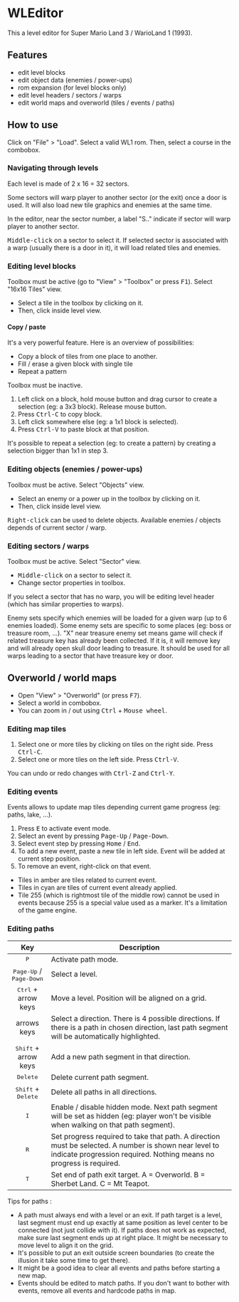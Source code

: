 # WLEditor

This a level editor for Super Mario Land 3 / WarioLand 1 (1993).

## Features
- edit level blocks
- edit object data (enemies / power-ups)
- rom expansion (for level blocks only)
- edit level headers / sectors / warps 
- edit world maps and overworld (tiles / events / paths)

## How to use 
Click on "File" > "Load". Select a valid WL1 rom.
Then, select a course in the combobox.

### Navigating through levels
Each level is made of 2 x 16 = 32 sectors.

Some sectors will warp player to another sector (or the exit) once a door is used. It will also load new tile graphics and enemies at the same time.

In the editor, near the sector number, a label "S.." indicate if sector will warp player to another sector.

<kbd>Middle-click</kbd> on a sector to select it. If selected sector is associated with a warp (usually there is a door in it), it will load related tiles and enemies.

### Editing level blocks
Toolbox must be active (go to "View" > "Toolbox" or press <kbd>F1</kbd>). Select "16x16 Tiles" view.
- Select a tile in the toolbox by clicking on it.
- Then, click inside level view. 

#### Copy / paste 

It's a very powerful feature. Here is an overview of possibilities: 
- Copy a block of tiles from one place to another.
- Fill / erase a given block with single tile 
- Repeat a pattern

Toolbox must be inactive. 
1. Left click on a block, hold mouse button and drag cursor to create a selection (eg: a 3x3 block). Release mouse button.
2. Press <kbd>Ctrl-C</kbd> to copy block.
3. Left click somewhere else (eg: a 1x1 block is selected).
4. Press <kbd>Ctrl-V</kbd> to paste block at that position. 

It's possible to repeat a selection (eg: to create a pattern) by creating a selection bigger than 1x1 in step 3.

### Editing objects (enemies / power-ups)
Toolbox must be active. Select "Objects" view.
- Select an enemy or a power up in the toolbox by clicking on it. 
- Then, click inside level view. 

<kbd>Right-click</kbd> can be used to delete objects. Available enemies / objects depends of current sector / warp.

### Editing sectors / warps
Toolbox must be active. Select "Sector" view.
- <kbd>Middle-click</kbd> on a sector to select it.
- Change sector properties in toolbox.

If you select a sector that has no warp, you will be editing level header (which has similar properties to warps).

Enemy sets specify which enemies will be loaded for a given warp (up to 6 enemies loaded). Some enemy sets are specific to some places (eg: boss or treasure room, ...).
"X" near treasure enemy set means game will check if related treasure key has already been collected. If it is, it will remove key and will already open skull door leading to treasure. It should be used for all warps leading to a sector that have treasure key or door.

## Overworld / world maps

- Open "View" > "Overworld" (or press <kbd>F7</kbd>). 
- Select a world in combobox. 
- You can zoom in / out using <kbd>Ctrl</kbd> + <kbd>Mouse wheel</kbd>.

### Editing map tiles 

1. Select one or more tiles by clicking on tiles on the right side. Press <kbd>Ctrl-C</kbd>.
2. Select one or more tiles on the left side. Press <kbd>Ctrl-V</kbd>.

You can undo or redo changes with <kbd>Ctrl-Z</kbd> and <kbd>Ctrl-Y</kbd>.

### Editing events

Events allows to update map tiles depending current game progress (eg: paths, lake, ...).

1. Press <kbd>E</kbd> to activate event mode.
2. Select an event by pressing <kbd>Page-Up</kbd> / <kbd>Page-Down</kbd>.
3. Select event step by pressing <kbd>Home</kbd> / <kbd>End</kbd>.
4. To add a new event, paste a new tile in left side. Event will be added at current step position.
5. To remove an event, right-click on that event.

- Tiles in amber are tiles related to current event.
- Tiles in cyan are tiles of current event already applied.
- Tile 255 (which is rightmost tile of the middle row) cannot be used in events because 255 is a special value used as a marker. It's a limitation of the game engine.

### Editing paths

| Key | Description |
| :-: | - |
| <kbd>P</kbd> | Activate path mode.
| <kbd>Page-Up</kbd> / <kbd>Page-Down</kbd> | Select a level.
| <kbd>Ctrl</kbd> + arrow keys | Move a level. Position will be aligned on a grid.
| arrows keys | Select a direction. There is 4 possible directions. If there is a path in chosen direction, last path segment will be automatically highlighted.
| <kbd>Shift</kbd> + arrow keys | Add a new path segment in that direction. 
| <kbd>Delete</kbd>  | Delete current path segment.
| <kbd>Shift</kbd> + <kbd>Delete</kbd>  | Delete all paths in all directions.
| <kbd>I</kbd>  | Enable / disable hidden mode. Next path segment will be set as hidden (eg: player won't be visible when walking on that path segment).
| <kbd>R</kbd> | Set progress required to take that path. A direction must be selected. A number is shown near level to indicate progression required. Nothing means no progress is required.
| <kbd>T</kbd> | Set end of path exit target. A = Overworld. B = Sherbet Land. C = Mt Teapot.

Tips for paths : 

- A path must always end with a level or an exit. If path target is a level, last segment must end up exactly at same position as level center to be connected (not just collide with it). If paths does not work as expected, make sure last segment ends up at right place. It might be necessary to move level to align it on the grid.
- It's possible to put an exit outside screen boundaries (to create the illusion it take some time to get there).
- It might be a good idea to clear all events and paths before starting a new map.
- Events should be edited to match paths. If you don't want to bother with events, remove all events and hardcode paths in map.
